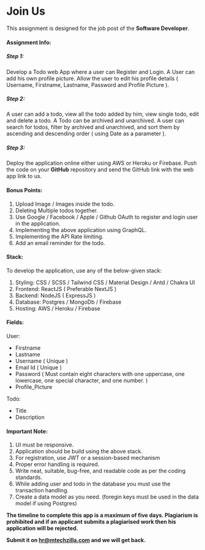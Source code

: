 # Join Us

This assignment is designed for the job post of the **Software Developer**.

#### Assignment Info:

##### Step 1:
Develop a Todo web App where a user can Register and Login. A User can add his own profile picture. Allow the user to edit his profile details ( Username, Firstname, Lastname, Password and Profile Picture ).

##### Step 2:
A user can add a todo, view all the todo added by him, view single todo, edit and delete a todo. A Todo can be archived and unarchived. A user can search for todos, filter by archived and unarchived, and sort them by ascending and descending order ( using Date as a parameter ). 

##### Step 3:
Deploy the application online either using AWS or Heroku or Firebase. Push the code on your **GitHub** repository and send the GitHub link with the web app link to us.

#### Bonus Points:
 
1. Upload Image / Images inside the todo.
2. Deleting Multiple todos together.
3. Use Google / Facebook / Apple / Github OAuth to register and login user in the application.
4. Implementing the above application using GraphQL.
5. Implementing the API Rate limiting.
6. Add an email reminder for the todo.

#### Stack:

To develop the application, use any of the below-given stack:

1. Styling: CSS / SCSS / Tailwind CSS / Material Design / Antd / Chakra UI
2. Frontend: ReactJS ( Preferable NextJS )
3. Backend: NodeJS ( ExpressJS )
4. Database: Postgres / MongoDb / Firebase
5. Hosting: AWS / Heroku / Firebase

#### Fields:

User:
* Firstname
* Lastname
* Username ( Unique )
* Email Id ( Unique )
* Password ( Must contain eight characters with one uppercase, one lowercase, one special character, and one number. )
* Profile_Picture

Todo:
* Title
* Description

#### Important Note:

1. UI must be responsive.
2. Application should be build using the above stack.
3. For registration, use JWT or a session-based mechanism
4. Proper error handling is required.
5. Write neat, suitable, bug-free, and readable code as per the coding standards.
6. While adding user and todo in the database you must use the transaction handling.
7. Create a data model as you need. (foregin keys must be used in the data model if using Postgres)

**The timeline to complete this app is a maximum of five days. Plagiarism is prohibited and if an applicant submits a plagiarised work then his application will be rejected.**

**Submit it on hr@mtechzilla.com and we will get back.**
